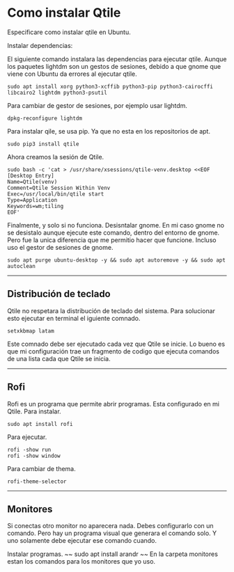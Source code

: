 # Como instalar Qtile
Especificare como instalar qtile en Ubuntu.

Instalar dependencias:

El siguiente comando instalara las dependencias para ejecutar qtile.
Aunque los paquetes lightdm son un gestos de sesiones, debido a que gnome que viene con Ubuntu
da errores al ejecutar qtile.
~~~
sudo apt install xorg python3-xcffib python3-pip python3-cairocffi libcairo2 lightdm python3-psutil
~~~

Para cambiar de gestor de sesiones, por ejemplo usar lightdm.
~~~
dpkg-reconfigure lightdm
~~~
Para instalar qile, se usa pip. Ya que no esta en los repositorios de apt.
~~~
sudo pip3 install qtile
~~~
Ahora creamos la sesión de Qtile.
~~~
sudo bash -c 'cat > /usr/share/xsessions/qtile-venv.desktop <<EOF
[Desktop Entry]
Name=Qtile(venv)
Comment=Qtile Session Within Venv
Exec=/usr/local/bin/qtile start
Type=Application
Keywords=wm;tiling
EOF'
~~~
Finalmente, y solo si no funciona. Desisntalar gnome.
En mi caso gnome no se desistalo aunque ejecute este comando, dentro del entorno de gnome.
Pero fue la unica diferencia que me permitio hacer que funcione. Incluso uso el gestor de sesiones de gnome.
~~~
sudo apt purge ubuntu-desktop -y && sudo apt autoremove -y && sudo apt autoclean
~~~
---
## Distribución de teclado
Qtile no respetara la distribución de teclado del sistema.
Para solucionar esto ejecutar en terminal el iguiente comnado.
~~~
setxkbmap latam
~~~
Este comnado debe ser ejecutado cada vez que Qtile se inicie.
Lo bueno es que mi configuración trae un fragmento de codigo que ejecuta comandos
de una lista cada que Qtile se inicia.

---
## Rofi
Rofi es un programa que permite abrir programas. Esta configurado en mi Qtile.
Para instalar.
~~~
sudo apt install rofi
~~~
Para ejecutar.
~~~
rofi -show run
rofi -show window
~~~
Para cambiar de thema.
~~~
rofi-theme-selector
~~~
---
## Monitores
Si conectas otro monitor no aparecera nada.
Debes configurarlo con un comando. Pero hay un programa visual que generara
el comando solo. Y uno solamente debe ejecutar ese comando cuando.

Instalar programas.
~~
sudo apt install arandr
~~
En la carpeta monitores estan los comandos para los monitores que yo uso.

